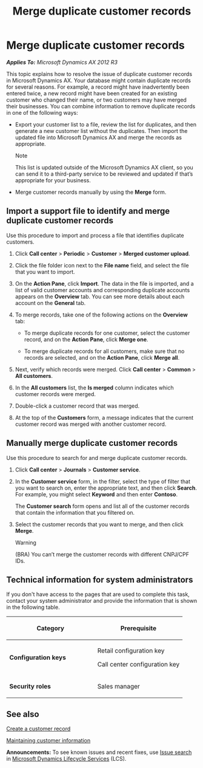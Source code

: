 ﻿---
title: Merge duplicate customer records
TOCTitle: Merge duplicate customer records
ms:assetid: d0b4382c-86cc-46dc-88ef-c3a0c175d294
ms:mtpsurl: https://technet.microsoft.com/en-us/library/Dn497831(v=AX.60)
ms:contentKeyID: 62279209
ms.date: 11/18/2014
mtps_version: v=AX.60
f1_keywords:
- Forms.MCRCustUnmergeWorkbench
- Forms.MCRMergeConfirmationForm
- MsDynAx060.Forms.MCRMergeConfirmationForm
- MsDynAx060.Forms.MCRCustUnmergeWorkbench
- customer merge
- duplicate customers
- merge customers
---

# Merge duplicate customer records 


_**Applies To:** Microsoft Dynamics AX 2012 R3_

This topic explains how to resolve the issue of duplicate customer records in Microsoft Dynamics AX. Your database might contain duplicate records for several reasons. For example, a record might have inadvertently been entered twice, a new record might have been created for an existing customer who changed their name, or two customers may have merged their businesses. You can combine information to remove duplicate records in one of the following ways:

  - Export your customer list to a file, review the list for duplicates, and then generate a new customer list without the duplicates. Then import the updated file into Microsoft Dynamics AX and merge the records as appropriate.
    

    > [!NOTE]
    > <P>This list is updated outside of the Microsoft Dynamics AX client, so you can send it to a third-party service to be reviewed and updated if that’s appropriate for your business.</P>



  - Merge customer records manually by using the **Merge** form.

## Import a support file to identify and merge duplicate customer records

Use this procedure to import and process a file that identifies duplicate customers.

1.  Click **Call center** \> **Periodic** \> **Customer** \> **Merged customer upload**.

2.  Click the file folder icon next to the **File name** field, and select the file that you want to import.

3.  On the **Action Pane**, click **Import**. The data in the file is imported, and a list of valid customer accounts and corresponding duplicate accounts appears on the **Overview** tab. You can see more details about each account on the **General** tab.

4.  To merge records, take one of the following actions on the **Overview** tab:
    
      - To merge duplicate records for one customer, select the customer record, and on the **Action Pane**, click **Merge one**.
    
      - To merge duplicate records for all customers, make sure that no records are selected, and on the **Action Pane**, click **Merge all**.

5.  Next, verify which records were merged. Click **Call center** \> **Common** \> **All customers**.

6.  In the **All customers** list, the **Is merged** column indicates which customer records were merged.

7.  Double-click a customer record that was merged.

8.  At the top of the **Customers** form, a message indicates that the current customer record was merged with another customer record.

## Manually merge duplicate customer records

Use this procedure to search for and merge duplicate customer records.

1.  Click **Call center** \> **Journals** \> **Customer service**.

2.  In the **Customer service** form, in the filter, select the type of filter that you want to search on, enter the appropriate text, and then click **Search**. For example, you might select **Keyword** and then enter **Contoso**.
    
    The **Customer search** form opens and list all of the customer records that contain the information that you filtered on.

3.  Select the customer records that you want to merge, and then click **Merge**.
    

    > [!WARNING]
    > <P>(BRA) You can’t merge the customer records with different CNPJ/CPF IDs.</P>



## Technical information for system administrators

If you don't have access to the pages that are used to complete this task, contact your system administrator and provide the information that is shown in the following table.

<table>
<colgroup>
<col style="width: 50%" />
<col style="width: 50%" />
</colgroup>
<thead>
<tr class="header">
<th><p>Category</p></th>
<th><p>Prerequisite</p></th>
</tr>
</thead>
<tbody>
<tr class="odd">
<td><p><strong>Configuration keys</strong></p></td>
<td><p>Retail configuration key</p>
<p>Call center configuration key</p></td>
</tr>
<tr class="even">
<td><p><strong>Security roles</strong></p></td>
<td><p>Sales manager</p></td>
</tr>
</tbody>
</table>


## See also

[Create a customer record](create-a-customer-record.md)

[Maintaining customer information](maintaining-customer-information.md)

  
**Announcements:** To see known issues and recent fixes, use [Issue search](http://go.microsoft.com/fwlink/?linkid=389258) in [Microsoft Dynamics Lifecycle Services](http://go.microsoft.com/fwlink/?linkid=306505) (LCS).

